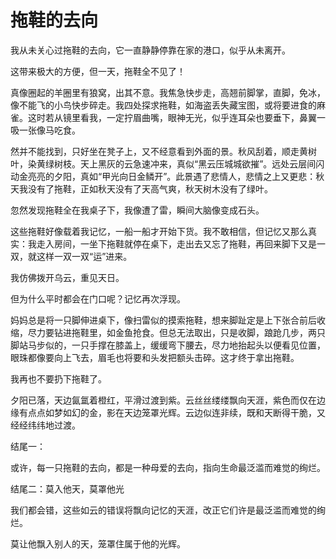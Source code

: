 # 拖鞋的去向

我从未关心过拖鞋的去向，它一直静静停靠在家的港口，似乎从未离开。

这带来极大的方便，但一天，拖鞋全不见了！

真像圈起的羊圈里有狼窝，出其不意。我焦急快步走，高翘前脚掌，直脚，免冰，像不能飞的小鸟快步碎走。我四处探求拖鞋，如海盗丢失藏宝图，或将要进食的麻雀。这时若从镜里看我，一定拧眉曲嘴，眼神无光，似乎连耳朵也要垂下，鼻翼一吸一张像马吃食。

然并不能找到，只好坐在凳子上，又不经意看到外面的景。秋风刮着，顺走黄树叶，染黄绿树枝。天上黑灰的云急速冲来，真似“黑云压城城欲摧”。远处云层间闪动金亮亮的夕阳，真如“甲光向日金鳞开”。此景遇了悲情人，悲情之上又更悲：秋天我没有了拖鞋，正如秋天没有了天高气爽，秋天树木没有了绿叶。

忽然发现拖鞋全在我桌子下，我像遭了雷，瞬间大脑像变成石头。

这些拖鞋好像载着我记忆，一船一船才开始下货。我不敢相信，但记忆又那么真实：我走入房间，一坐下拖鞋就停在桌下，走出去又忘了拖鞋，再回来脚下又是一双，就这样一双一双“运”进来。

我仿佛拨开乌云，重见天日。

但为什么平时都会在门口呢？记忆再次浮现。

妈妈总是将一只脚伸进桌下，像扫雷似的摸索拖鞋，想来脚趾定是上下张合前后收缩，尽力要钻进拖鞋里，如金鱼抢食。但总无法取出，只是收脚，踉跄几步，两只脚站马步似的，一只手撑在膝盖上，缓缓弯下腰去，尽力地抬起头以便看见位置，眼珠都像要向上飞去，眉毛也将要和头发把额头击碎。这才终于拿出拖鞋。

我再也不要扔下拖鞋了。

夕阳已落，天边氤氲着橙红，平滑过渡到紫。云丝丝缕缕飘向天涯，紫色而仅在边缘有点点如梦如幻的金，影在天边笼罩光辉。云边似连非续，既和天断得干脆，又经经纬纬地过渡。

结尾一：

或许，每一只拖鞋的去向，都是一种母爱的去向，指向生命最泛滥而难觉的绚烂。

结尾二：莫入他天，莫罩他光

我们都会错，这些如云的错误将飘向记忆的天涯，改正它们许是最泛滥而难觉的绚烂。

莫让他飘入别人的天，笼罩住属于他的光辉。